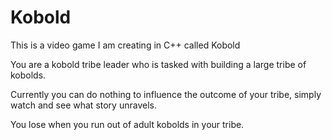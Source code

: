 # Kobold

This is a video game I am creating in C++ called Kobold

You are a kobold tribe leader who is tasked with building a large tribe of kobolds.

Currently you can do nothing to influence the outcome of your tribe, simply watch and see what story unravels.

You lose when you run out of adult kobolds in your tribe.

